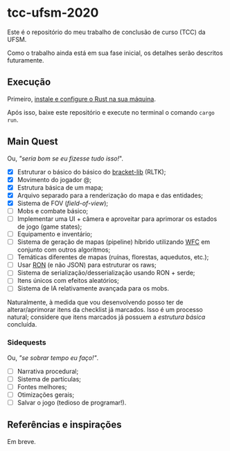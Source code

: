# tcc-ufsm-2020
Este é o repositório do meu trabalho de conclusão de curso (TCC) da UFSM.

Como o trabalho ainda está em sua fase inicial, os detalhes serão descritos
futuramente.

## Execução
Primeiro, [instale e configure o Rust na sua
máquina](https://doc.rust-lang.org/book/ch01-01-installation.html).

Após isso, baixe este repositório e execute no terminal o comando ```cargo run```.

## Main Quest
Ou, _"seria bom se eu fizesse tudo isso!_".
- [x] Estruturar o básico do básico do [bracket-lib](https://github.com/thebracket/bracket-lib) 
  (RLTK);
- [x] Movimento do jogador @;
- [x] Estrutura básica de um mapa;
- [x] Arquivo separado para a renderização do mapa e das entidades;
- [x] Sistema de FOV (_field-of-view_);
- [ ] Mobs e combate básico;
- [ ] Implementar uma UI + câmera e aproveitar para aprimorar os estados de jogo (game states);
- [ ] Equipamento e inventário;
- [ ] Sistema de geração de mapas (pipeline) híbrido utilizando
  [WFC](https://github.com/mxgmn/WaveFunctionCollapse) em conjunto com outros algoritmos;
- [ ] Temáticas diferentes de mapas (ruínas, florestas, aquedutos, etc.);
- [ ] Usar [RON](https://github.com/ron-rs/ron) (e não JSON) para estruturar os raws;
- [ ] Sistema de serialização/desserialização usando RON +
  serde;
- [ ] Itens únicos com efeitos aleatórios;
- [ ] Sistema de IA relativamente avançada para os mobs.

Naturalmente, à medida que vou desenvolvendo posso ter de 
alterar/aprimorar itens da checklist já marcados. Isso é um processo natural;
considere que itens marcados já possuem a _estrutura básica_ concluída. 

###  Sidequests
Ou, _"se sobrar tempo eu faço!"_.
- [ ] Narrativa procedural;
- [ ] Sistema de partículas;
- [ ] Fontes melhores;
- [ ] Otimizações gerais;
- [ ] Salvar o jogo (tedioso de programar!).

## Referências e inspirações
Em breve.

